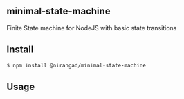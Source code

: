 ## minimal-state-machine
Finite State machine for NodeJS with basic state transitions

## Install

```sh
$ npm install @nirangad/minimal-state-machine
```

## Usage

<Pending>